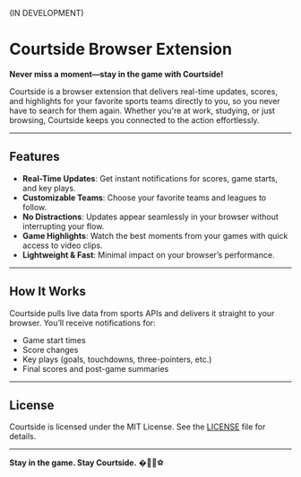 (IN DEVELOPMENT)


# Courtside Browser Extension

**Never miss a moment—stay in the game with Courtside!**

Courtside is a browser extension that delivers real-time updates, scores, and highlights for your favorite sports teams directly to you, so you never have to search for them again. Whether you're at work, studying, or just browsing, Courtside keeps you connected to the action effortlessly.

---

## Features

- **Real-Time Updates**: Get instant notifications for scores, game starts, and key plays.
- **Customizable Teams**: Choose your favorite teams and leagues to follow.
- **No Distractions**: Updates appear seamlessly in your browser without interrupting your flow.
- **Game Highlights**: Watch the best moments from your games with quick access to video clips.
- **Lightweight & Fast**: Minimal impact on your browser’s performance.

---

## How It Works

Courtside pulls live data from sports APIs and delivers it straight to your browser. You’ll receive notifications for:
- Game start times
- Score changes
- Key plays (goals, touchdowns, three-pointers, etc.)
- Final scores and post-game summaries

---



## License

Courtside is licensed under the MIT License. See the [LICENSE](LICENSE) file for details.

---

**Stay in the game. Stay Courtside.** �🏀🏈⚽
